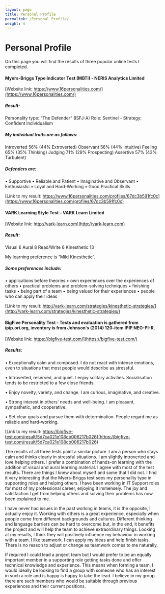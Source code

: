 ```yaml
---
layout: page
title: Personal Profile
permalink: /Personal Profile/
weight: 4
---
```


# **Personal Profile**

On this page you will find the results of three popular online tests I completed.  

#### **Myers-Briggs Type Indicator Test (MBTI) - NERIS Analytics Limited**
[Website link: https://www.16personalities.com/](https://www.16personalities.com/)

##### **Result:**

Personality type: “The Defender” (ISFJ-A)
Role: Sentinel - Strategy: Confident Individualism

##### **My individual traits are as follows:**

Introverted 56% (44% Extroverted)
Observant 56% (44% Intuitive)
Feeling 65% (35% Thinking)
Judging 71% (29% Prospecting)
Assertive 57% (43% Turbulent)

##### **Defenders are:**

•	Supportive
•	Reliable and Patient
•	Imaginative and Observant
•	Enthusiastic
•	Loyal and Hard-Working
•	Good Practical Skills

[Link to my result: https://www.16personalities.com/profiles/67dc3b591fc0c](https://www.16personalities.com/profiles/67dc3b591fc0c)  


#### **VARK Learning Style Test – VARK Learn Limited**
[Website link: http://vark-learn.com](http://vark-learn.com)

##### **Result:**

Visual 6
Aural 8
Read/Write 6
Kinesthetic 13

My learning preference is “Mild Kinesthetic”.

##### **Some preferences include:**

•	applications before theories
•	own experiences over the experiences of others
•	practical problems and problem-solving techniques
•	finishing tasks
•	being part of a team
•	being valued for their experiences
•	people who can apply their ideas

[Link to my result: http://vark-learn.com/strategies/kinesthetic-strategies/](http://vark-learn.com/strategies/kinesthetic-strategies/)


#### **BigFive Personality Test - Tests and evaluation is gathered from ipip.ori.org, inventory is from Johnson's (2014) 120-item IPIP NEO-PI-R.**
[Website link: https://bigfive-test.com/](https://bigfive-test.com/)

##### **Results:**

•	Exceptionally calm and composed. I do not react with intense emotions, even to situations that most people would describe as stressful.

•	Introverted, reserved, and quiet. I enjoy solitary activities. Socialisation tends to be restricted to a few close friends.

•	Enjoy novelty, variety, and change. I am curious, imaginative, and creative.

•	Strong interest in others' needs and well-being. I am pleasant, sympathetic, and cooperative.

•	Set clear goals and pursue them with determination. People regard me as reliable and hard-working.

[Link to my result: https://bigfive-test.com/result/5d7ca021e108cb006217b026](https://bigfive-test.com/result/5d7ca021e108cb006217b026)  


The results of all three tests paint a similar picture. I am a person who stays calm and thinks clearly in stressful situations. I am slightly introverted and love helping others.
I prefer a combination of hands-on learning with the addition of visual and aural learning material. I agree with most of the test results. There are things I knew about myself and some that I did not. I find it very interesting that the Myers-Briggs test sees my personality type in supporting roles and helping others. I have been working in IT Support roles for most of my professional career, enjoying it immensely. The joy and satisfaction I get from helping others and solving their problems has now been explained to me.

I have never had issues in the past working in teams, it is the opposite, I actually enjoy it. Working with others is a great experience, especially when people come from different backgrounds and cultures. Different thinking and language barriers can be hard to overcome but, in the end, it benefits the project and will help the team to achieve extraordinary things. Looking at my results, I think they will positively influence my behaviour in working with a team. I like teamwork. I can apply my ideas and help finish tasks. There is no reason to adjust or change as teamwork comes to me naturally.

If required I could lead a project team but I would prefer to be an equally important member in a supporting role getting tasks done and offer technical knowledge and experience. This means when forming a team, I would ideally be looking to find a group with someone who has an interest in such a role and is happy is happy to take the lead.
I believe in my group there are such members who would be suitable through previous experiences and their current positions.
